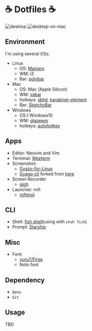 # ☕ Dotfiles ☕

![desktop](https://i.gyazo.com/0394833c346a4f3430bc5d868d262974.png)
![desktop-on-mac](https://i.gyazo.com/6552101acbe6eac1515febe9e07108b4.jpg)

## Environment

I'm using several OSs.

- Linux
    - OS: [Manjaro](https://manjaro.org/)
    - WM: i3
    - Bar: [polybar](https://github.com/polybar/polybar)
- Mac
    - OS: Mac (Apple Silicon)
    - WM: [yabai](https://github.com/koekeishiya/yabai)
    - hotkeys: [skhd](https://github.com/koekeishiya/skhd), [karabiner-element](https://github.com/pqrs-org/Karabiner-Elements)
    - Bar: [SketchyBar](https://github.com/FelixKratz/SketchyBar)
- Windows
    - OS:( Windows10
    - WM: [glazewm](https://github.com/glzr-io/glazewm)
    - hotkeys: [autohotkey](https://github.com/AutoHotkey/AutoHotkey)

## Apps

- Editor: Neovim and Vim
- Terminal: [Wezterm](https://github.com/wez/wezterm)
- Screenshot:
  - [Gyazo-for-Linux](https://github.com/gyazo/Gyazo-for-Linux)
  - [Gyago-cli](https://github.com/Omochice/gyazo-cli) forked from
    [here](https://github.com/tomohiro/gyazo-cli)
- Screen Recorder
  - [giph](https://github.com/phisch/giph)
- Launcher: rofi
  - [rofimoji](https://github.com/fdw/rofimoji)

## CLI

- Shell: [fish shell](https://fishshell.com/)(using with `chsh fish`)
- Prompt: [Starship](https://starship.rs/)

## Misc

- Font:
  - [yuru7/Firge](https://github.com/yuru7/Firge)
  - Noto font

## Dependency

- `Deno`
- `Git`

## Usage

TBD
